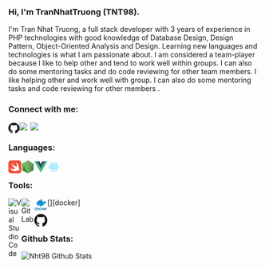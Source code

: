 ### Hi, I'm TranNhatTruong (TNT98).

I'm Tran Nhat Truong, a full stack developer with 3 years of experience in PHP technologies with good knowledge of Database Design, Design Pattern, Object-Oriented Analysis and Design. Learning new languages and technologies is what I am passionate about. I am considered a team-player because I like to help other and tend to work well within groups. I can also do some mentoring tasks and do code reviewing for other team members. I like helping other and work well with group. I can also do some mentoring tasks and code reviewing for other members .

### Connect with me:

[<img align="left" width="22px" src="https://raw.githubusercontent.com/github/explore/78df643247d429f6cc873026c0622819ad797942/topics/github/github.png" />][github]
[<img align="left" width="22px" src="https://cdn.jsdelivr.net/npm/simple-icons@3.12.2/icons/gmail.svg" />][gmail]
[<img align="left" width="22px" src="https://cdn.jsdelivr.net/npm/simple-icons@v3/icons/facebook.svg" />][facebook]

<br />

### Languages:

<img align="left" alt="JavaScript" width="26px" src="https://raw.githubusercontent.com/github/explore/80688e429a7d4ef2fca1e82350fe8e3517d3494d/topics/swift/swift.png" />
<img align="left" alt="JavaScript" width="26px" src="https://raw.githubusercontent.com/github/explore/80688e429a7d4ef2fca1e82350fe8e3517d3494d/topics/nodejs/nodejs.png" />
<img align="left" alt="JavaScript" width="26px" src="https://raw.githubusercontent.com/github/explore/80688e429a7d4ef2fca1e82350fe8e3517d3494d/topics/vue/vue.png" />
<img align="left" alt="JavaScript" width="26px" src="https://raw.githubusercontent.com/github/explore/80688e429a7d4ef2fca1e82350fe8e3517d3494d/topics/react/react.png" />

<br />

### Tools:

<img align="left" alt="Visual Studio Code" width="26px" src="https://upload.wikimedia.org/wikipedia/commons/thumb/d/d5/IntelliJ_IDEA_Logo.svg/1200px-IntelliJ_IDEA_Logo.svg.png" />

[<img align="left" alt="GitLab" width="26px" src="https://about.gitlab.com/images/press/logo/png/gitlab-icon-rgb.png" />][gitlab]

[<img align="left" alt="GitHub" width="26px" src="https://raw.githubusercontent.com/github/explore/78df643247d429f6cc873026c0622819ad797942/topics/docker/docker.png" />][docker]

[<img align="left" alt="GitLab" width="26px" src="https://raw.githubusercontent.com/github/explore/78df643247d429f6cc873026c0622819ad797942/topics/github/github.png" />][github]

<br />

### Github Stats:
<img align="left" alt="Nht98 Github Stats" src="https://github-readme-stats.vercel.app/api?username=truongkin189&show_icons=true&hide_border=true" />

[github]: https://github.com/truongkin189
[gitlab]: https://gitlab.com/truongkin189
[facebook]: https://www.facebook.com/trannhat.truong.186
[gmail]: truongnd16121998@gmail.com

